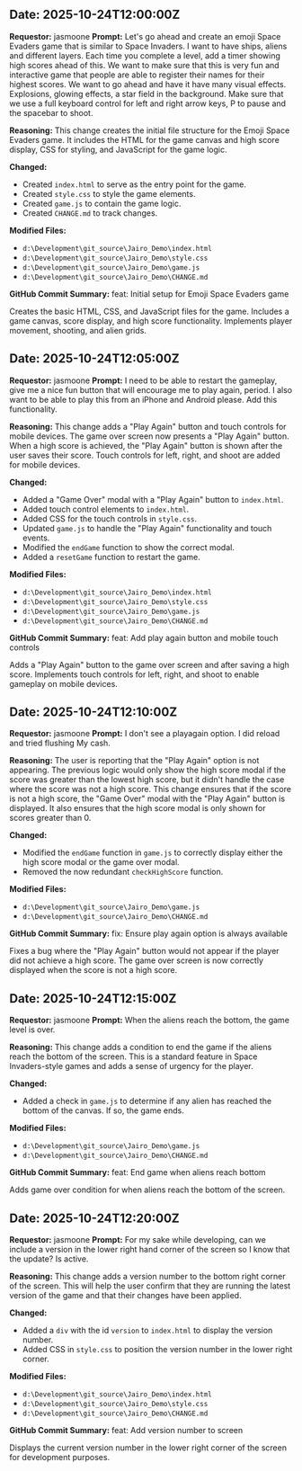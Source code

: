## Date: 2025-10-24T12:00:00Z
**Requestor:** jasmoone
**Prompt:** Let's go ahead and create an emoji Space Evaders game that is similar to Space Invaders. I want to have ships, aliens and different layers. Each time you complete a level, add a timer showing high scores ahead of this. We want to make sure that this is very fun and interactive game that people are able to register their names for their highest scores. We want to go ahead and have it have many visual effects. Explosions, glowing effects, a star field in the background. Make sure that we use a full keyboard control for left and right arrow keys, P to pause and the spacebar to shoot.

**Reasoning:**
This change creates the initial file structure for the Emoji Space Evaders game. It includes the HTML for the game canvas and high score display, CSS for styling, and JavaScript for the game logic.

**Changed:**
- Created `index.html` to serve as the entry point for the game.
- Created `style.css` to style the game elements.
- Created `game.js` to contain the game logic.
- Created `CHANGE.md` to track changes.

**Modified Files:**
- `d:\Development\git_source\Jairo_Demo\index.html`
- `d:\Development\git_source\Jairo_Demo\style.css`
- `d:\Development\git_source\Jairo_Demo\game.js`
- `d:\Development\git_source\Jairo_Demo\CHANGE.md`

**GitHub Commit Summary:**
feat: Initial setup for Emoji Space Evaders game

Creates the basic HTML, CSS, and JavaScript files for the game. Includes a game canvas, score display, and high score functionality. Implements player movement, shooting, and alien grids.

## Date: 2025-10-24T12:05:00Z
**Requestor:** jasmoone
**Prompt:** I need to be able to restart the gameplay, give me a nice fun button that will encourage me to play again, period. I also want to be able to play this from an iPhone and Android please. Add this functionality.

**Reasoning:**
This change adds a "Play Again" button and touch controls for mobile devices. The game over screen now presents a "Play Again" button. When a high score is achieved, the "Play Again" button is shown after the user saves their score. Touch controls for left, right, and shoot are added for mobile devices.

**Changed:**
- Added a "Game Over" modal with a "Play Again" button to `index.html`.
- Added touch control elements to `index.html`.
- Added CSS for the touch controls in `style.css`.
- Updated `game.js` to handle the "Play Again" functionality and touch events.
- Modified the `endGame` function to show the correct modal.
- Added a `resetGame` function to restart the game.

**Modified Files:**
- `d:\Development\git_source\Jairo_Demo\index.html`
- `d:\Development\git_source\Jairo_Demo\style.css`
- `d:\Development\git_source\Jairo_Demo\game.js`
- `d:\Development\git_source\Jairo_Demo\CHANGE.md`

**GitHub Commit Summary:**
feat: Add play again button and mobile touch controls

Adds a "Play Again" button to the game over screen and after saving a high score. Implements touch controls for left, right, and shoot to enable gameplay on mobile devices.

## Date: 2025-10-24T12:10:00Z
**Requestor:** jasmoone
**Prompt:** I don't see a playagain option. I did reload and tried flushing My cash.

**Reasoning:**
The user is reporting that the "Play Again" option is not appearing. The previous logic would only show the high score modal if the score was greater than the lowest high score, but it didn't handle the case where the score was not a high score. This change ensures that if the score is not a high score, the "Game Over" modal with the "Play Again" button is displayed. It also ensures that the high score modal is only shown for scores greater than 0.

**Changed:**
- Modified the `endGame` function in `game.js` to correctly display either the high score modal or the game over modal.
- Removed the now redundant `checkHighScore` function.

**Modified Files:**
- `d:\Development\git_source\Jairo_Demo\game.js`
- `d:\Development\git_source\Jairo_Demo\CHANGE.md`

**GitHub Commit Summary:**
fix: Ensure play again option is always available

Fixes a bug where the "Play Again" button would not appear if the player did not achieve a high score. The game over screen is now correctly displayed when the score is not a high score.

## Date: 2025-10-24T12:15:00Z
**Requestor:** jasmoone
**Prompt:** When the aliens reach the bottom, the game level is over.

**Reasoning:**
This change adds a condition to end the game if the aliens reach the bottom of the screen. This is a standard feature in Space Invaders-style games and adds a sense of urgency for the player.

**Changed:**
- Added a check in `game.js` to determine if any alien has reached the bottom of the canvas. If so, the game ends.

**Modified Files:**
- `d:\Development\git_source\Jairo_Demo\game.js`
- `d:\Development\git_source\Jairo_Demo\CHANGE.md`

**GitHub Commit Summary:**
feat: End game when aliens reach bottom

Adds game over condition for when aliens reach the bottom of the screen.

## Date: 2025-10-24T12:20:00Z
**Requestor:** jasmoone
**Prompt:** For my sake while developing, can we include a version in the lower right hand corner of the screen so I know that the update? Is active.

**Reasoning:**
This change adds a version number to the bottom right corner of the screen. This will help the user confirm that they are running the latest version of the game and that their changes have been applied.

**Changed:**
- Added a `div` with the id `version` to `index.html` to display the version number.
- Added CSS in `style.css` to position the version number in the lower right corner.

**Modified Files:**
- `d:\Development\git_source\Jairo_Demo\index.html`
- `d:\Development\git_source\Jairo_Demo\style.css`
- `d:\Development\git_source\Jairo_Demo\CHANGE.md`

**GitHub Commit Summary:**
feat: Add version number to screen

Displays the current version number in the lower right corner of the screen for development purposes.
